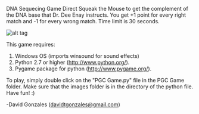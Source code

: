 DNA Sequecing Game
Direct Squeak the Mouse to get the complement of the DNA base that Dr. Dee Enay instructs. You get +1 point for every right match and -1 for every wrong match. Time limit is 30 seconds.

![alt tag](/davidtgonzales/PGC-Game/blob/master/images/header.png?raw=true)

This game requires:
1. Windows OS (imports winsound for sound effects)
2. Python 2.7 or higher (http://www.python.org/).
3. Pygame package for python (http://www.pygame.org/).

To play, simply double click on the "PGC Game.py" file in the PGC Game folder. Make sure that the images folder is in the directory of the python file. Have fun! :) 

-David Gonzales (davidtgonzales@gmail.com)
